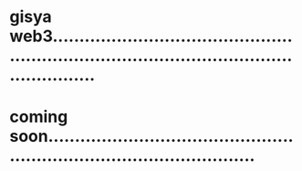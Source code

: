 # gisya web3..................................................................................................................
# coming soon............................................................................................
